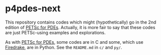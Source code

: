# p4pdes-next

This repository contains codes which might (hypothetically) go in the 2nd edition of [PETSc for PDEs](https://github.com/bueler/p4pdes).  Actually, it is more fair to say that these codes are just PETSc-using examples and explorations.

As with [PETSc for PDEs](https://github.com/bueler/p4pdes), some codes are in C and some, which use [Firedrake](https://www.firedrakeproject.org/), are in Python.  See the `README.md` in `c/` and `py/`.

